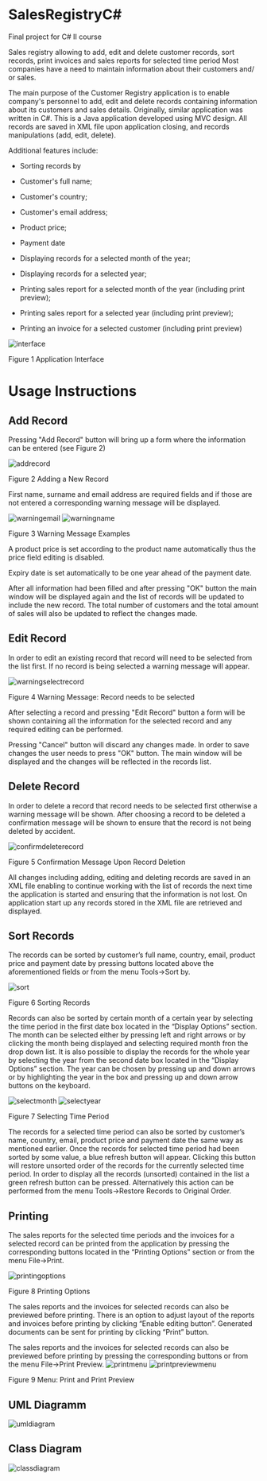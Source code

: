 # SalesRegistryC#
Final project for C# II course

Sales registry allowing to add, edit and delete customer records, sort records, print invoices and sales reports for selected time period
Most companies have a need to maintain information about their customers and/ or sales.

The main purpose of the Customer Registry application is to enable company's personnel to add, edit and delete records containing information about its customers and sales details. Originally, similar application was written in C#. This is a Java application developed using MVC design.
All records are saved in XML file upon application closing, and records manipulations (add, edit, delete).

Additional features include:

- Sorting records by

- Customer's full name;
- Customer's country;
- Customer's email address;
- Product price;
- Payment date

- Displaying records for a selected month of the year;
- Displaying records for a selected year;
- Printing sales report for a selected month of the year (including print preview);
- Printing sales report for a selected year (including print preview);
- Printing an invoice for a selected customer (including print preview)

 ![interface](https://cloud.githubusercontent.com/assets/14193564/13039304/287eecd0-d395-11e5-9a2e-ac361c661f10.png)


Figure 1 Application Interface

# Usage Instructions

## Add Record

Pressing "Add Record" button will bring up a form where the information can be entered (see Figure 2)

![addrecord](https://cloud.githubusercontent.com/assets/14193564/13039302/28654af0-d395-11e5-8527-b60c37f45f9f.png)
 
Figure 2 Adding a New Record

First name, surname and email address are required fields and if those are not entered a corresponding warning message will be displayed.

![warningemail](https://cloud.githubusercontent.com/assets/14193564/13039299/285054ce-d395-11e5-957a-252e3b0c2aa8.png)
![warningname](https://cloud.githubusercontent.com/assets/14193564/13039301/285347f6-d395-11e5-892c-1b8b4b85f688.png)
 
Figure 3 Warning Message Examples

A product price is set according to the product name automatically thus the price field editing is disabled.

Expiry date is set automatically to be one year ahead of the payment date.

After all information had been filled and after pressing "OK" button the main window will be displayed again and the list of records will be updated to include the new record. The total number of customers and the total amount of sales will also be updated to reflect the changes made.

## Edit Record

In order to edit an existing record that record will need to be selected from the list first. If no record is being selected a warning message will appear.

![warningselectrecord](https://cloud.githubusercontent.com/assets/14193564/13039300/2851055e-d395-11e5-99bc-868c6692c453.png)
 
Figure 4 Warning Message: Record needs to be selected

After selecting a record and pressing "Edit Record" button a form will be shown containing all the information for the selected record and any required editing can be performed.

Pressing "Cancel" button will discard any changes made. In order to save changes the user needs to press "OK" button. The main window will be displayed and the changes will be reflected in the records list.

## Delete Record

In order to delete a record that record needs to be selected first otherwise a warning message will be shown. After choosing a record to be deleted a confirmation message will be shown to ensure that the record is not being deleted by accident.

![confirmdeleterecord](https://cloud.githubusercontent.com/assets/14193564/13039305/287f680e-d395-11e5-81e6-01fe54fe8aa8.png)
 
Figure 5 Confirmation Message Upon Record Deletion

All changes including adding, editing and deleting records are saved in an XML file enabling to continue working with the list of records the next time the application is started and ensuring that the information is not lost. On application start up any records stored in the XML file are retrieved and displayed.

## Sort Records

The records can be sorted by customer’s full name, country, email, product price and payment date by pressing buttons located above the aforementioned fields or from the menu Tools->Sort by.

![sort](https://cloud.githubusercontent.com/assets/14193564/13039297/284436da-d395-11e5-8227-c0a9c8c207c3.png)

Figure 6 Sorting Records

Records can also be sorted by certain month of a certain year by selecting the time period in the first date box located in the “Display Options” section. The month can be selected either by pressing left and right arrows or by clicking the month being displayed and selecting required month fron the drop down list.
It is also possible to display the records for the whole year by selecting the year from the second date box located in the “Display Options” section. The year can be chosen by pressing up and down arrows or by highlighting the year in the box and pressing up and down arrow buttons on the keyboard. 

![selectmonth](https://cloud.githubusercontent.com/assets/14193564/13039309/2898781c-d395-11e5-8e28-47891f8a9716.png)
![selectyear](https://cloud.githubusercontent.com/assets/14193564/13039296/28392c86-d395-11e5-9603-fc8f2117e108.png)

Figure 7 Selecting Time Period

The records for a selected time period can also be sorted by customer’s name, country, email, product price and payment date the same way as mentioned earlier. Once the records for selected time period had been sorted by some value, a blue refresh button will appear. Clicking this button will restore unsorted order of the records for the currently selected time period. In order to display all the records (unsorted) contained in the list a green refresh button can be pressed. Alternatively this action can be performed from the menu Tools->Restore Records to Original Order.



## Printing

The sales reports for the selected time periods and the invoices for a selected record can be printed from the application by pressing the corresponding buttons located in the “Printing Options” section or from the menu File->Print.

![printingoptions](https://cloud.githubusercontent.com/assets/14193564/13039469/33795c5e-d397-11e5-9661-69bd3f834723.png)

Figure 8 Printing Options

The sales reports and the invoices for selected records can also be previewed before printing. There is an option to adjust layout of the reports and invoices before printing by clicking “Enable editing button”. Generated documents can be sent for printing by clicking “Print” button. 

The sales reports and the invoices for selected records can also be previewed before printing by pressing the corresponding buttons or from the menu File->Print Preview.
![printmenu](https://cloud.githubusercontent.com/assets/14193564/13039308/288ca88e-d395-11e5-8b8b-dd8e1a18df8f.png)
![printpreviewmenu](https://cloud.githubusercontent.com/assets/14193564/13039306/288ba218-d395-11e5-8843-2fc3b79bd114.png)

Figure 9 Menu: Print and Print Preview

## UML Diagramm
![umldiagram](https://cloud.githubusercontent.com/assets/14193564/13039298/284e9c1a-d395-11e5-8875-8fcaa1e844b7.png)

## Class Diagram
![classdiagram](https://cloud.githubusercontent.com/assets/14193564/13039467/2bb54b5e-d397-11e5-9b30-ff295df2adae.png)
